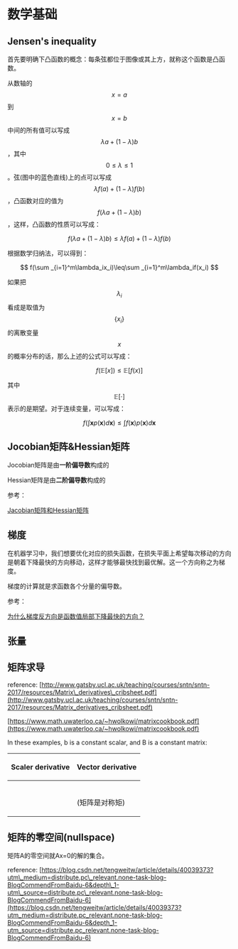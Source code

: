 # 数学基础

## Jensen's inequality

首先要明确下凸函数的概念：每条弦都位于图像或其上方，就称这个函数是凸函数。



从数轴的$$x=a$$到$$x=b$$中间的所有值可以写成$$\lambda a+(1-\lambda)b$$，其中$$0\leq \lambda \leq 1$$。弦\(图中的蓝色直线\)上的点可以写成$$\lambda f(a) +(1-\lambda)f(b)$$，凸函数对应的值为$$f(\lambda a +(1-\lambda)b)$$，这样，凸函数的性质可以写成：

$$
f(\lambda a +(1-\lambda)b)\leq\lambda f(a) +(1-\lambda)f(b)
$$

根据数学归纳法，可以得到：

$$
f(\sum _{i=1}^m\lambda_ix_i)\leq\sum _{i=1}^m\lambda_if(x_i)
$$

如果把$$\lambda_i$$看成是取值为$$\{x_i\}$$的离散变量$$x$$的概率分布的话，那么上述的公式可以写成：

$$
f(\mathbb{E}[x]) \leq \mathbb{E}[f(x)]
$$

其中$$\mathbb E[\cdot]$$表示的是期望。对于连续变量，可以写成：

$$
f\Big(\int \boldsymbol xp( \boldsymbol x) d \boldsymbol x\Big) \leq \int f( \boldsymbol x)p( \boldsymbol x)d \boldsymbol x
$$

## Jocobian矩阵&Hessian矩阵

Jocobian矩阵是由**一阶偏导数**构成的

Hessian矩阵是由**二阶偏导数**构成的

参考：

[Jacobian矩阵和Hessian矩阵](https://www.cnblogs.com/wangyarui/p/6407604.html)



## 梯度

在机器学习中，我们想要优化对应的损失函数，在损失平面上希望每次移动的方向是朝着下降最快的方向移动，这样才能够最快找到最优解。这一个方向称之为梯度。

梯度的计算就是求函数各个分量的偏导数。

参考：

[为什么梯度反方向是函数值局部下降最快的方向？](https://zhuanlan.zhihu.com/p/24913912)

## 张量





## 矩阵求导

reference: [http://www.gatsby.ucl.ac.uk/teaching/courses/sntn/sntn-2017/resources/Matrix\_derivatives\_cribsheet.pdf](http://www.gatsby.ucl.ac.uk/teaching/courses/sntn/sntn-2017/resources/Matrix_derivatives_cribsheet.pdf)

[https://www.math.uwaterloo.ca/~hwolkowi/matrixcookbook.pdf](https://www.math.uwaterloo.ca/~hwolkowi/matrixcookbook.pdf)

In these examples, b is a constant scalar, and B is a constant matrix:

<table>
  <thead>
    <tr>
      <th style="text-align:left">
        <p>Scaler derivative</p>
        <p></p>
      </th>
      <th style="text-align:left">
        <p>Vector derivative</p>
        <p></p>
      </th>
    </tr>
  </thead>
  <tbody>
    <tr>
      <td style="text-align:left"></td>
      <td style="text-align:left"></td>
    </tr>
    <tr>
      <td style="text-align:left"></td>
      <td style="text-align:left"></td>
    </tr>
    <tr>
      <td style="text-align:left"></td>
      <td style="text-align:left"></td>
    </tr>
    <tr>
      <td style="text-align:left"></td>
      <td style="text-align:left">
        <p></p>
        <p>(&#x77E9;&#x9635;&#x662F;&#x5BF9;&#x79F0;&#x77E9;)</p>
      </td>
    </tr>
  </tbody>
</table>

## 矩阵的零空间\(nullspace\)

矩阵A的零空间就Ax=0的解的集合。

reference: [https://blog.csdn.net/tengweitw/article/details/40039373?utm\_medium=distribute.pc\_relevant.none-task-blog-BlogCommendFromBaidu-6&depth\_1-utm\_source=distribute.pc\_relevant.none-task-blog-BlogCommendFromBaidu-6](https://blog.csdn.net/tengweitw/article/details/40039373?utm_medium=distribute.pc_relevant.none-task-blog-BlogCommendFromBaidu-6&depth_1-utm_source=distribute.pc_relevant.none-task-blog-BlogCommendFromBaidu-6)






